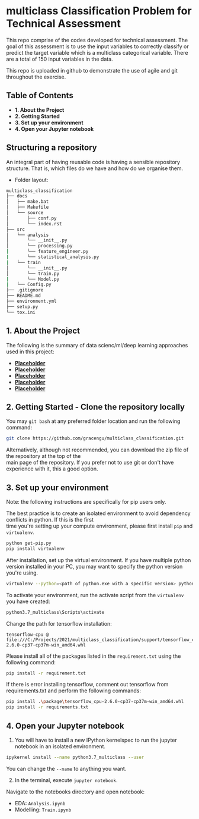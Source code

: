 # multiclass Classification Problem for Technical Assessment

This repo comprise of the codes developed for technical assessment. The goal of this assessment is to use the 
input variables to correctly classify or predict the target variable which is a multiclass categorical variable. 
There are a total of 150 input variables in the data. 

This repo is uploaded in github to demonstrate the use of agile and git throughout the exercise. 

## Table of Contents
* **1. About the Project**
* **2. Getting Started**
* **3. Set up your environment**
* **4. Open your Jupyter notebook**

## Structuring a repository
An integral part of having reusable code is having a sensible repository structure. That is, which files do we have and how do we organise them.
- Folder layout:
```bash
multiclass_classification
├── docs
│   ├── make.bat
│   ├── Makefile
│   └── source
│       ├── conf.py
│       └── index.rst
├── src
│   └── analysis
│       └── __init__.py
│       └── processing.py
|       └── feature_engineer.py
|       └── statistical_analysis.py
|   └── train
│       └── __init__.py
│       └── train.py
|       └── Model.py
|   └── Config.py
├── .gitignore
├── README.md
├── environment.yml
├── setup.py
└── tox.ini
```

## 1. About the Project
The following is the summary of data scienc/ml/deep learning approaches used in this project:
  - <b><u>Placeholder</u></b>
  - <b><u>Placeholder</u></b>
  - <b><u>Placeholder</u></b>
  - <b><u>Placeholder</u></b>
  - <b><u>Placeholder</u></b>
  

## 2. Getting Started - Clone the repository locally

You may `git bash` at any preferred folder location and run the following command:

```bash
git clone https://github.com/gracengu/multiclass_classification.git
```
  
Alternatively, although not recommended, you can download the zip file of the repository at the top of the \
main page of the repository. If you prefer not to use git or don't have experience with it, this a good option.  

## 3. Set up your environment

Note: the following instructions are specifically for pip users only. 

The best practice is to create an isolated environment to avoid dependency conflicts in python. If this is the first \
time you're setting up your compute environment, please first install `pip` and `virtualenv`. 

```bash
python get-pip.py
pip install virtualenv
```

After installation, set up the virtual environment. If you have multiple python version installed in your PC, you may 
want to specify the python version you're using.

```bash
virtualenv --python=<path of python.exe with a specific version> python3.7_multiclass
```

To activate your environment, run the activate script from the `virtualenv` you have created: 

```bash
python3.7_multiclass\Scripts\activate
```

Change the path for tensorflow installation: 

```text
tensorflow-cpu @ file:///C:/Projects/2021/multiclass_classification/support/tensorflow_cpu-2.6.0-cp37-cp37m-win_amd64.whl
```

Please install all of the packages listed in the `requirement.txt` using the following command:

```bash
pip install -r requirement.txt
```

If there is error installing tensorflow, comment out tensorflow from requirements.txt and perform the following commands: 

```bash
pip install .\package\tensorflow_cpu-2.6.0-cp37-cp37m-win_amd64.whl
pip install -r requirements.txt
```


## 4. Open your Jupyter notebook

1. You will have to install a new IPython kernelspec to run the jupyter notebook in an isolated environment.
    
```bash
ipykernel install --name python3.7_multiclass --user
```

You can change the `--name` to anything you want.

2. In the terminal, execute `jupyter notebook`.

Navigate to the notebooks directory and open notebook:
  - EDA: `Analysis.ipynb`
  - Modelling: `Train.ipynb`